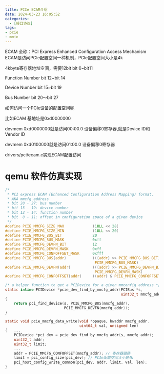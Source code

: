```yaml
---
title: PCIe ECAM介绍
date: 2024-03-23 16:05:52
categories:
  - [接口协议]
tags:
- pcie
- mmio
---
```


ECAM 全称：PCI Express Enhanced Configuration Access Mechanism
ECAM是访问PCIe配置空间一种机制，PCIe配置空间大小是4k

4kbyte寄存器地址空间，需要12bit bit 0~bit11

Function Number bit 12~bit 14

Device Number bit 15~bit 19

Bus Number bit 20～bit 27

如何访问一个PCIe设备的配置空间呢

比如ECAM 基地址是0xd0000000

devmem 0xd0000000就是访问00:00.0 设备偏移0寄存器,就是Device ID和Vendor ID

devmem 0xd0100000就是访问01:00.0 设备偏移0寄存器

drivers/pci/ecam.c实现ECAM配置访问

# qemu 软件仿真实现
```c
/*
 * PCI express ECAM (Enhanced Configuration Address Mapping) format.
 * AKA mmcfg address
 * bit 20 - 27: bus number
 * bit 15 - 19: device number
 * bit 12 - 14: function number
 * bit  0 - 11: offset in configuration space of a given device
 */
#define PCIE_MMCFG_SIZE_MAX             (1ULL << 28)
#define PCIE_MMCFG_SIZE_MIN             (1ULL << 20)
#define PCIE_MMCFG_BUS_BIT              20
#define PCIE_MMCFG_BUS_MASK             0xff
#define PCIE_MMCFG_DEVFN_BIT            12
#define PCIE_MMCFG_DEVFN_MASK           0xff
#define PCIE_MMCFG_CONFOFFSET_MASK      0xfff
#define PCIE_MMCFG_BUS(addr)            (((addr) >> PCIE_MMCFG_BUS_BIT) & \
                                         PCIE_MMCFG_BUS_MASK)
#define PCIE_MMCFG_DEVFN(addr)          (((addr) >> PCIE_MMCFG_DEVFN_BIT) & \
                                         PCIE_MMCFG_DEVFN_MASK)
#define PCIE_MMCFG_CONFOFFSET(addr)     ((addr) & PCIE_MMCFG_CONFOFFSET_MASK)

/* a helper function to get a PCIDevice for a given mmconfig address */
static inline PCIDevice *pcie_dev_find_by_mmcfg_addr(PCIBus *s,
                                                     uint32_t mmcfg_addr)
{
    return pci_find_device(s, PCIE_MMCFG_BUS(mmcfg_addr),
                           PCIE_MMCFG_DEVFN(mmcfg_addr));
}

static void pcie_mmcfg_data_write(void *opaque, hwaddr mmcfg_addr,
                                  uint64_t val, unsigned len)
{   ...
    PCIDevice *pci_dev = pcie_dev_find_by_mmcfg_addr(s, mmcfg_addr);
    uint32_t addr;
    uint32_t limit;
    ...
    addr = PCIE_MMCFG_CONFOFFSET(mmcfg_addr); // 寄存器偏移
    limit = pci_config_size(pci_dev); // PCIe配置空间大小是4k
    pci_host_config_write_common(pci_dev, addr, limit, val, len);
}
```

